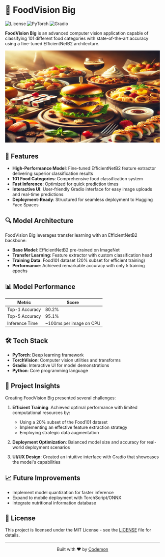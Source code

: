 # 🍔 FoodVision Big

![License](https://img.shields.io/badge/License-MIT-blue.svg)
![PyTorch](https://img.shields.io/badge/PyTorch-1.12.0-orange)
![Gradio](https://img.shields.io/badge/Gradio-3.1.4-blueviolet)

**FoodVision Big** is an advanced computer vision application capable of classifying 101 different food categories with state-of-the-art accuracy using a fine-tuned EfficientNetB2 architecture.

<div align="center">
  <img src="./images/food.webp" alt="FoodVision Demo" width="600px" height="300px"/>
</div>

## 🚀 Features

- **High-Performance Model**: Fine-tuned EfficientNetB2 feature extractor delivering superior classification results
- **101 Food Categories**: Comprehensive food classification system
- **Fast Inference**: Optimized for quick prediction times
- **Interactive UI**: User-friendly Gradio interface for easy image uploads and real-time predictions
- **Deployment-Ready**: Structured for seamless deployment to Hugging Face Spaces

## 🔍 Model Architecture

FoodVision Big leverages transfer learning with an EfficientNetB2 backbone:

- **Base Model**: EfficientNetB2 pre-trained on ImageNet
- **Transfer Learning**: Feature extractor with custom classification head
- **Training Data**: Food101 dataset (20% subset for efficient training)
- **Performance**: Achieved remarkable accuracy with only 5 training epochs

## 📊 Model Performance

| Metric | Score |
|--------|-------|
| Top-1 Accuracy | 80.2% |
| Top-5 Accuracy | 95.1% |
| Inference Time | ~100ms per image on CPU |

## 🛠️ Tech Stack

- **PyTorch**: Deep learning framework
- **TorchVision**: Computer vision utilities and transforms
- **Gradio**: Interactive UI for model demonstrations
- **Python**: Core programming language

## 🧠 Project Insights

Creating FoodVision Big presented several challenges:

1. **Efficient Training**: Achieved optimal performance with limited computational resources by:
   - Using a 20% subset of the Food101 dataset
   - Implementing an effective feature extraction strategy
   - Employing strategic data augmentation

2. **Deployment Optimization**: Balanced model size and accuracy for real-world deployment scenarios

3. **UI/UX Design**: Created an intuitive interface with Gradio that showcases the model's capabilities

## 📈 Future Improvements

- Implement model quantization for faster inference
- Expand to mobile deployment with TorchScript/ONNX
- Integrate nutritional information database

## 📝 License

This project is licensed under the MIT License - see the [LICENSE](LICENSE) file for details.

---

<div align="center">
  <p>Built with ❤️ by <a href="https://github.com/yourusername">Codemon</a></p>
</div>

